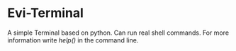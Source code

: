 # Evi-Terminal

A simple Terminal based on python.
Can run real shell commands.
For more information write *help()* in the command line.
